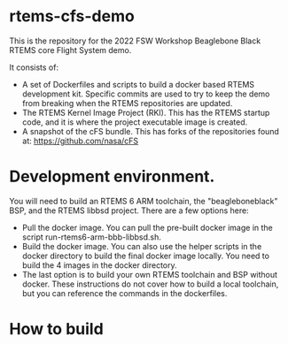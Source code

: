 # rtems-cfs-demo
This is the repository for the 2022 FSW Workshop Beaglebone Black RTEMS core Flight System demo.

It consists of:
- A set of Dockerfiles and scripts to build a docker based RTEMS development kit. Specific commits are used to try to keep the demo from breaking when the RTEMS repositories are updated.
- The RTEMS Kernel Image Project (RKI). This has the RTEMS startup code, and it is where the project executable image is created.
- A snapshot of the cFS bundle. This has forks of the repositories found at: https://github.com/nasa/cFS

# Development environment. 
You will need to build an RTEMS 6 ARM toolchain, the "beagleboneblack" BSP, and the RTEMS libbsd project. There are a few options here:
- Pull the docker image. You can pull the pre-built docker image in the script run-rtems6-arm-bbb-libbsd.sh. 
- Build the docker image. You can also use the helper scripts in the docker directory to build the final docker image locally. You need to build the 4 images in the docker directory. 
- The last option is to build your own RTEMS toolchain and BSP without docker. These instructions do not cover how to build a local toolchain, but you can reference the commands in the dockerfiles.

# How to build

